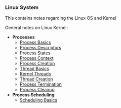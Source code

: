 ### Linux System

This contains notes regarding the Linux OS and Kernel

General notes on Linux Kernel:
- **Processes**
	- [Process Basics](processes/process_basics.md)
	- [Process Descriptors](processes/process_descriptors.md)
	- [Process States](processes/process_states.md)
	- [Process Context](processes/process_context.md)
	- [Process Creation](processes/process_creation.md)
	- [Thread Basics](processes/thread_basics.md)
	- [Kernel Threads](processes/kernel_threads.md)
	- [Thread Creation](processes/thread_creation.md)
	- [Process Termination](processes/process_termination.md)
	- [Process Cleanup](processes/process_cleanup)
- **Process Scheduling**
	- [Scheduling Basics](#)

